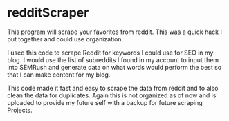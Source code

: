 # redditScraper
This program will scrape your favorites from reddit. This was a quick hack I put together and could use organization.

I used this code to scrape Reddit for keywords I could use for SEO in my blog. I would use the list of subreddits I found in my account to input them into SEMRush and generate data on what words would perform the best so that I can make content for my blog. 

This code made it fast and easy to scrape the data from reddit and to also clean the data for duplicates. Again this is not organized as of now and is uploaded to provide my future self with a backup for future scraping Projects. 
